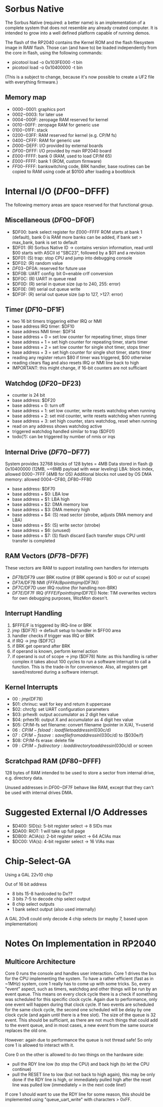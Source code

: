 Sorbus Native
=============

The Sorbus Native (required: a better name) is an implementation of a complete
system that does not resemble any already created computer. It is intended to
grow into a well defined platform capable of running demos.

The flash of the RP2040 contains the Kernel ROM and the flash filesystem image
in RAW flash. Those can (and have to) be loaded independently from the core in
flash, using the following commands:

- picotool load -o 0x103FE000 -t bin <kernel>
- picotool load -o 0x10400000 -t bin <filesystem>

(This is a subject to change, because it's now possible to create a UF2 file
with everything firmware.)


Memory map
----------
- $0000-$0001: graphics port
- $0002-$0003: for later use
- $0004-$000F: zeropage RAM reserved for kernel
- $0010-$00FF: zeropage RAM for generic use
- $0100-$01FF: stack
- $0200-$03FF: RAM reserved for kernel (e.g. CP/M fs)
- $0400-$CFFF: RAM for generic use
- $D000-$DEFF: I/O provided by external boards
- $DF00-$DFFF: I/O provided by main RP2040 board
- $E000-$FFFF: bank 0 (RAM, used to load CP/M 65)
- $E000-$FFFF: bank 1 (ROM, custom firmware)
- $FF00-$FFFF: bankswitching code, BRK handler, base routines
               can be copied to RAM using code at $0100 after loading
               a bootblock


Internal I/O ($DF00-$DFFF)
==========================
The following memory areas are space reserved for that functional group.


Miscellaneous ($DF00-$DF0F)
---------------------------
- $DF00: bank select register for $E000-$FFFF
         ROM starts at bank 1 (default), bank 0 is RAM
         more banks can be added, if bank set > max_bank, bank is set to default
- $DF01: (R) Sorbus Native ID -> contains version information, read until $00
         starts with ASCII id "SBC23", followed by a $01 and a revision
- $DF01: (S) trap: stop CPU and jump into debugging console
- $DF02: (R) random value
- $DF03-$DF0A: reserved for future use
- $DF0B: UART config: bit 0=enable crlf conversion
- $DF0C: (R) UART in queue read
- $DF0D: (R) serial in queue size (up to 240, 255: error)
- $DF0E: (W) serial out queue write
- $DF0F: (R) serial out queue size (up to 127, >127: error)


Timer ($DF10-$DF1F)
-------------------
- two 16 bit timers triggering either IRQ or NMI
- base address IRQ timer: $DF10
- base address NMI timer: $DF14
- base address + 0 = set low counter for repeating timer, stops timer
- base address + 1 = set high counter for repeating timer, starts timer
- base address + 2 = set low counter for single shot timer, stops timer
- base address + 3 = set high counter for single shot timer, starts timer
- reading any register return $80 if timer was triggered, $00 otherwise
- reading clears flag and also resets IRQ or NMI line back to high
- IMPORTANT: this might change, if 16-bit counters are not sufficiant


Watchdog ($DF20-$DF23)
----------------------
- counter is 24 bit
- base address: $DF20
- base address + 0: turn off
- base address + 1: set low counter, write resets watchdog when running
- base address + 2: set mid counter, write resets watchdog when running
- base address + 3: set high counter, stars watchdog, reset when running
- read on any address shows watchdog active
- triggered watchdog handled similar to trap ($DF01)
- todo(?): can be triggered by number of nmis or irqs


Internal Drive ($DF70-$DF77)
----------------------------
System provides 32768 blocks of 128 bytes = 4MB
Data stored in flash @ 0x10400000 (12MB, ~<6MB payload with wear leveling)
LBA: block index, allowed $0000-$7FFF (4MB for OS)
Additional blocks not used by OS
DMA memory: allowed $0004-$CF80, $DF80-$FF80
- base address: $DF70
- base address + $0: LBA low
- base address + $1: LBA high
- base address + $2: DMA memory low
- base address + $3: DMA memory high
- base address + $4: (S) read sector (strobe, adjusts DMA memory and LBA)
- base address + $5: (S) write sector (strobe)
- base address + $6: (unused)
- base address + $7: (S) flash discard
Each transfer stops CPU until transfer is completed


RAM Vectors ($DF78-$DF7F)
-------------------------
These vectors are RAM to support installing own handlers for interrupts
- $DF78/$DF79 user BRK routine (if BRK operand is $00 or out of scope)
- $DF7A/$DF7B NMI ($FFFA/B point to jmp ($DF7A))
- $DF7C/$DF7D user IRQ routine (for handling non-BRK)
- $DF7E/$DF7F IRQ ($FFFE/F point to jmp ($DF7E))
Note: TIM overwrites vectors for own debugging purposes, WozMon doesn't.

Interrupt Handling
------------------
1) $FFFE/F is triggered by IRQ-line or BRK
2) jmp ($DF7E) -> default setup to handler in $FF00 area
3) handler checks if trigger was IRQ or BRK
4) if IRQ -> jmp ($DF7C)
5) if BRK get operand after BRK
6) if operand is known, perform kernel action
7) if operand is out of scope -> jmp ($DF78)
Note: as this handling is rather complex it takes about 100 cycles to
run a software interrupt to call a function. This is the trade-in for
convenience. Also, all registers get saved/restored during a software
interrupt.

Kernel Interrupts
-----------------
- $00: jmp ($DF78)
- $01: chrinuc: wait for key and return it uppercase
- $02: chrcfg: set UART configuration parameters
- $03: prhex8: output accumulator as 2 digit hex value
- $04: prhex16: output X and accumulator as 4 digit hex value
- $05: CP/M-fs set filename: convert filename (pointer in X/A), Y=userid
- $06: CP/M-fs load: load file to address in ($030c/d)
- $07: CP/M-fs save: save file from address in ($030c/d) to ($030e/f)
- $08: CP/M-fs erase: delete file
- $09: CP/M-fs directory: load directory to address in ($030c/d) or screen

Scratchpad RAM ($DF80-$DFFF)
----------------------------
128 bytes of RAM intended to be used to store a sector from internal drive,
e.g. directory data.


Unused addresses in $DF00-$DF7F behave like RAM, except that they can't be
used with internal drives DMA.


Suggested External I/O Addresses
================================
- $D400: SID(s): 5-bit register select -> 8 SIDs max
- $DA00: RIOT: 1 will take up full page
- $DB00: ACIA(s): 2-bit register select -> 64 ACIAs max
- $DC00: VIA(s): 4-bit register select -> 16 VIAs max


Chip-Select-GA
==============
Using a GAL 22v10 chip

Out of 16 bit address
- 8 bits 15-8 hardcoded to Dx??
- 3 bits 7-5 to decode chip select output
- 8 chip select outputs
- 1 bank select output (also used internally)

A GAL 20v8 could only decode 4 chip selects
(or mayby 7, based upon implementation)


Notes On Implementation in RP2040
=================================

Multicore Architecture
----------------------
Core 0 runs the console and handles user interaction. Core 1 drives the
bus for the CPU implementing the system. To have a rather efficient
(fast as in ~1MHz) system, core 1 really has to come up with some tricks.
So, every "event" aspect, such as timers, watchdog and other things will
be run by an event queue. This means on every clock cycle there is a
check if something was scheduled for this specific clock cycle. Again
due to performance, only one event will happen during that clock cycle.
If two events are scheduled for the same clock cycle, the second one
scheduled will be delay by one clock cycle (and again until there is a
free slot). The size of the queue is 32 event. This should be sufficiant,
as there are not much things that could add to the event queue, and in
most cases, a new event from the same source replaces the old one.

However: again due to performance the queue is not thread safe! So only
core 1 is allowed to interact with it.

Core 0 on the other is allowed to do two things on the hardware side:
- pull the RDY line low (to stop the CPU) and back high (to let the CPU
  continue)
- pull the RESET line to low (but not back to high again), this may be
  only done if the RDY line is high, or immediately pulled high after
  the reset line was pulled low (immediately = in the next code line!)

If core 1 should want to use the RDY line for some reason, this should
be implemented using "queue_uart_write" with characters > 0xFF.
